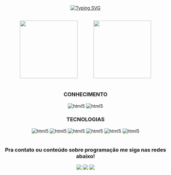 
<div align = center>

[![Typing SVG](https://readme-typing-svg.herokuapp.com/?color=8a2be2&size=40&center=true&vCenter=true&width=1000&lines=Olá,+meu+nome+é+Marlon+Guedes;Tenho+22+anos+;Sou+de+Recife,+PE;Sou+estudante+de+ADS;Bem+vindo!+:%29)](https://git.io/typing-svg)

<br>
 <div style="display: flex; justify-content: space-evenly">
   <img height="180em" align="left" src="https://github-readme-stats.vercel.app/api?username=marlonsg6&theme=tokyonight"/>
   <img height="180em" src="https://github-readme-stats.vercel.app/api/top-langs/?username=marlonsg6&layout=compact&langs_count=6&theme=tokyonight"/>
</div>
 
<br>
 
### CONHECIMENTO
<div style="display: inline_block">
    <img align="center" alt="html5" src="https://img.shields.io/badge/Ubuntu-E95420?style=for-the-badge&logo=ubuntu&logoColor=white"/>
    <img align="center" alt="html5" src="https://img.shields.io/badge/GitHub-100000?style=for-the-badge&logo=github&logoColor=white"/>
</div>

### TECNOLOGIAS

<div style="display: inline_block">
    <img align="center" alt="html5" src="https://img.shields.io/badge/HTML5-E34F26?style=for-the-badge&logo=html5&logoColor=white"/>
    <img align="center" alt="html5" src="https://img.shields.io/badge/CSS3-1572B6?style=for-the-badge&logo=css3&logoColor=white"/>
   <img align="center" alt="html5" src="https://img.shields.io/badge/Tailwind_CSS-38B2AC?style=for-the-badge&logo=tailwind-css&logoColor=white"/>
   <img align="center" alt="html5" src="https://img.shields.io/badge/Bootstrap-563D7C?style=for-the-badge&logo=bootstrap&logoColor=white"/>
    <img align="center" alt="html5" src="https://img.shields.io/badge/JavaScript-323330?style=for-the-badge&logo=javascript&logoColor=F7DF1E"/>
   <img align="center" alt="html5" src="https://img.shields.io/badge/Java-ED8B00?style=for-the-badge&logo=openjdk&logoColor=white"/>
</div>
<br> 

### Pra contato ou conteúdo sobre programação me siga nas redes abaixo!

<div> 
  <a href="https://instagram.com/_marlonsg_" target="_blank"><img src="https://img.shields.io/badge/-Instagram-%23E4405F?style=for-the-badge&logo=instagram&logoColor=white" target="_blank"></a>
  <a href = "marlonguedes662@gmail.com"><img src="https://img.shields.io/badge/-Gmail-%23333?style=for-the-badge&logo=gmail&logoColor=white" target="_blank"></a>
  <a href="https://www.linkedin.com/in/marlon-dos-s-guedes-2730a1235/" target="_blank"><img src="https://img.shields.io/badge/-LinkedIn-%230077B5?style=for-the-badge&logo=linkedin&logoColor=white" target="_blank"></a>
</div>
